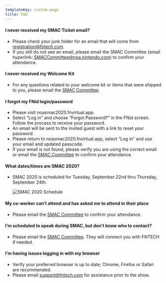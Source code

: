```yaml
---
templateKey: custom-page
title: FAQ
---
```

#### I never received my SMAC Ticket email?

* Please check your junk folder for an email that will come from registration@fntech.com.
* If you still do not see an email, please email the SMAC Committee (email hyperlink: SMACCommittee@noa.nintendo.com) to confirm your attendance.

#### I never received my Welcome Kit

* For any questions related to your welcome kit or items that were shipped to you, please email the [SMAC Committee](mailto:SMACCommittee@noa.nintendo.com).

#### I forgot my FNid login/password

* Please visit noasmac2020.fnvirtual.app. 
* Select “Log in” and choose “Forgot Password?” in the FNid screen. Follow the process to receive your password.   
* An email will be sent to the invited guest with a link to reset your password.
* Please return to noasmac2020.fnvirtual.app, select “Log in” and use your email and updated passcode. 
* If your email is not found, please verify you are using the correct email or email the [SMAC Committee](mailto:SMACCommittee@noa.nintendo.com) to confirm your attendance.

#### What dates/times are SMAC 2020?

* SMAC 2020 is scheduled for Tuesday, September 22nd thru Thursday, September 24th.

  ![SMAC 2020 Schedule](/img/nosmac-sched-sm.png "SMAC 2020 Schedule")

#### My co-worker can’t attend and has asked me to attend in their place

* Please email the [SMAC Committee](mailto:SMACCommittee@noa.nintendo.com) to confirm your attendance.

#### I’m scheduled to speak during SMAC, but don’t know who to contact?

* Please email the [SMAC Committee](mailto:SMACCommittee@noa.nintendo.com). They will connect you with FNTECH if needed. 

#### I’m having issues logging in with my browser

* Verify your preferred browser is up to date; Chrome, Firefox or Safari are recommended. 
* Please email [support@fntech.com](mailto:support@fntech.com) for assistance prior to the show.